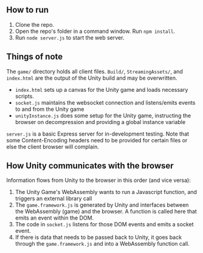 ## How to run

1. Clone the repo.
2. Open the repo's folder in a command window. Run `npm install`.
3. Run `node server.js` to start the web server.

## Things of note
The `game/` directory holds all client files. `Build/`, `StreamingAssets/`, and `index.html` are the output of the Unity build and may be overwritten.

- `index.html` sets up a canvas for the Unity game and loads necessary scripts.
- `socket.js` maintains the websocket connection and listens/emits events to and from the Unity game
- `unityInstance.js` does some setup for the Unity game, instructing the browser on decompression and providing a global instance variable

`server.js` is a basic Express server for in-development testing. Note that some Content-Encoding headers need to be provided for certain files or else the client browser will complain.

## How Unity communicates with the browser
Information flows from Unity to the browser in this order (and vice versa):

1. The Unity Game's WebAssembly wants to run a Javascript function, and triggers an external library call
2. The `game.framework.js` is generated by Unity and interfaces between the WebAssembly (game) and the browser. A function is called here that emits an event within the DOM.
3. The code in `socket.js` listens for those DOM events and emits a socket event.
4. If there is data that needs to be passed back to Unity, it goes back through the `game.framework.js` and into a WebAssembly function call.
